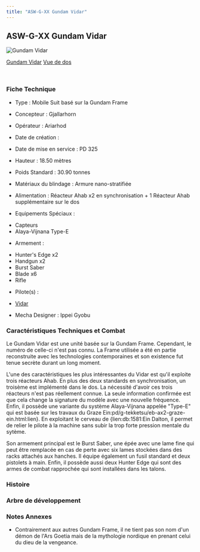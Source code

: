 ```yaml
---
title: "ASW-G-XX Gundam Vidar"
---
```


ASW-G-XX Gundam Vidar
---------------------



![Gundam Vidar](/images/stories/saga/g-tekketsu-s2/mechas/gundam-vidar.png)

[Gundam Vidar](javascript:change_image_m('images/stories/saga/g-tekketsu-s2/mechas/gundam-vidar.png');)
[Vue de dos](javascript:change_image_m('images/stories/saga/g-tekketsu-s2/mechas/gundam-vidar-dos.png');)

 

### Fiche Technique


- Type : Mobile Suit basé sur la Gundam Frame
  
- Concepteur : Gjallarhorn
  
- Opérateur : Ariarhod
  
- Date de création : 
  
- Date de mise en service : PD 325
  
- Hauteur : 18.50 mètres
  
- Poids Standard : 30.90 tonnes
  
- Matériaux du blindage : Armure nano-stratifiée
  
- Alimentation : Réacteur Ahab x2 en synchronisation + 1 Réacteur Ahab supplémentaire sur le dos
  
- Equipements Spéciaux :


* Capteurs
* Alaya-Vijnana Type-E


- Armement :


* Hunter's Edge x2
* Handgun x2
* Burst Saber
* Blade x6
* Rifle


- Pilote(s) : 
* [Vidar](pd/g-tekketsu-s2/vidar.html)





- Mecha Designer : Ippei Gyobu


### Caractéristiques Techniques et Combat


Le Gundam Vidar est une unité basée sur la Gundam Frame. Cependant, le numéro de celle-ci n'est pas connu. La Frame utilisée a été en partie reconstruite avec les technologies contemporaines et son existence fut tenue secrète durant un long moment. 


L'une des caractéristiques les plus intéressantes du Vidar est qu'il exploite trois réacteurs Ahab. En plus des deux standards en synchronisation, un troisème est implémenté dans le dos. La nécessité d'avoir ces trois réacteurs n'est pas réellement connue. La seule information confirmée est que cela change la signature du modèle avec une nouvelle fréquence. Enfin, il possède une variante du système Alaya-Vijnana appelée "Type-E" qui est basée sur les travaux du Graze Ein:pd/g-tekketsu/eb-ax2-graze-ein.html:lien}. En exploitant le cerveau de {lien:db:1581:Ein Dalton, il permet de relier le pilote à la machine sans subir la trop forte pression mentale du sytème. 


Son armement principal est le Burst Saber, une épée avec une lame fine qui peut être remplacée en cas de perte avec six lames stockées dans des racks attachés aux hanches. Il équipe également un fusil standard et deux pistolets à main. Enfin, il possède aussi deux Hunter Edge qui sont des armes de combat rapprochée qui sont installées dans les talons. 


### Histoire


### Arbre de développement


### Notes Annexes


* Contrairement aux autres Gundam Frame, il ne tient pas son nom d'un démon de l'Ars Goetia mais de la mythologie nordique en prenant celui du dieu de la vengeance.


